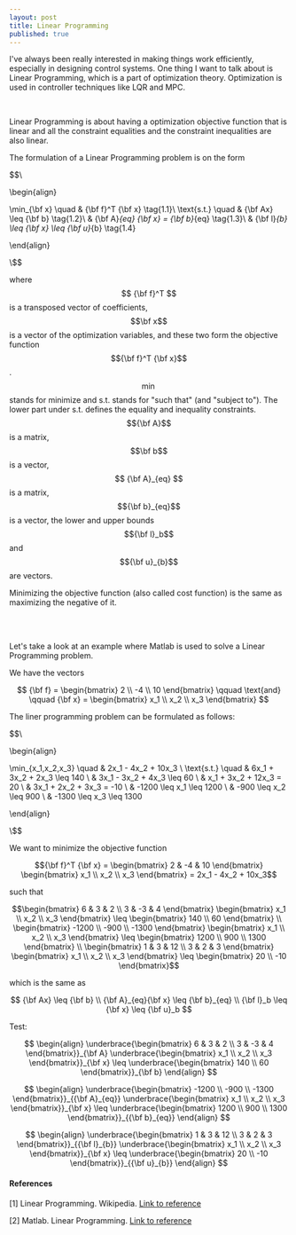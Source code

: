```yaml
---
layout: post
title: Linear Programming
published: true
---
```


I've always been really interested in making things work efficiently, especially in designing control systems. One thing I want to talk about is Linear Programming, which is a part of optimization theory. Optimization is used in controller techniques like LQR and MPC.

<br>

Linear Programming is about having a optimization objective function that is linear and all the constraint equalities and the constraint inequalities are also linear.

The formulation of a Linear Programming problem is on the form

$$\\

\begin{align}

\min_{\bf x} \quad & {\bf f}^T {\bf x} \tag{1.1}\\
\text{s.t.} \quad & {\bf Ax} \leq {\bf b} \tag{1.2}\\
& {\bf A}_{eq} {\bf x} = {\bf b}_{eq} \tag{1.3}\\
& {\bf l}_{b} \leq {\bf x} \leq {\bf u}_{b} \tag{1.4}

\end{align}

\\$$

where $$ {\bf f}^T $$ is a transposed vector of coefficients, $$\bf x$$ is a vector of the optimization variables, and these two form the objective function $${\bf f}^T {\bf x}$$. $$\min$$ stands for minimize and s.t. stands for "such that" (and "subject to").
The lower part under s.t. defines the equality and inequality constraints. $${\bf A}$$ is a matrix, $$\bf b$$ is a vector, $$ {\bf A}_{eq} $$ is a matrix, $${\bf b}_{eq}$$ is a vector, the lower and upper bounds $${\bf l}_b$$ and $${\bf u}_{b}$$ are vectors. 


Minimizing the objective function (also called cost function) is the same as maximizing the negative of it.

<br>
<br>

Let's take a look at an example where Matlab is used to solve a Linear Programming problem. 

We have the vectors 

$$
{\bf f} = \begin{bmatrix} 2 \\ -4 \\ 10 \end{bmatrix} \qquad \text{and} \qquad {\bf x} = \begin{bmatrix} x_1 \\ x_2 \\ x_3 \end{bmatrix}
$$

The liner programming problem can be formulated as follows:

$$\\

\begin{align}

\min_{x_1,x_2,x_3} \quad & 2x_1 - 4x_2 + 10x_3 \\
\text{s.t.} \quad & 6x_1 + 3x_2 + 2x_3 \leq 140 \\
& 3x_1 - 3x_2 + 4x_3 \leq 60 \\
& x_1 + 3x_2 + 12x_3 = 20 \\
& 3x_1 + 2x_2 + 3x_3 = -10 \\
& -1200 \leq x_1 \leq 1200 \\
& -900 \leq x_2 \leq 900 \\
& -1300 \leq x_3 \leq 1300

\end{align}

\\$$

We want to minimize the objective function

$${\bf f}^T {\bf x} = \begin{bmatrix} 2 & -4 & 10 \end{bmatrix} \begin{bmatrix} x_1 \\ x_2 \\ x_3 \end{bmatrix} = 2x_1 - 4x_2 + 10x_3$$

such that

$$\begin{bmatrix} 6 & 3 & 2 \\ 3 & -3 & 4 \end{bmatrix} \begin{bmatrix} x_1 \\ x_2 \\ x_3 \end{bmatrix} \leq \begin{bmatrix} 140 \\ 60 \end{bmatrix} \\
\begin{bmatrix} -1200 \\ -900 \\ -1300 \end{bmatrix} \begin{bmatrix} x_1 \\ x_2 \\ x_3 \end{bmatrix} \leq \begin{bmatrix} 1200 \\ 900 \\ 1300 \end{bmatrix} \\
\begin{bmatrix} 1 & 3 & 12 \\ 3 & 2 & 3 \end{bmatrix} \begin{bmatrix} x_1 \\ x_2 \\ x_3 \end{bmatrix} \leq \begin{bmatrix} 20 \\ -10 \end{bmatrix}$$

which is the same as

$$
{\bf Ax} \leq {\bf b} \\
{\bf A}_{eq}{\bf x} \leq {\bf b}_{eq} \\
{\bf l}_b \leq {\bf x} \leq {\bf u}_b
$$

<!--
Test:
$$
\begin{align}
  \tag{1.1}
  V_{sphere} = \frac{4}{3}\pi r^3 = \underbrace{\begin{bmatrix} A & B \\ C & D \end{bmatrix}}_{A} \underbrace{\begin{bmatrix} A & B \\ C & D \end{bmatrix}}_{B}
\end{align}
$$

$$
\begin{align}
  \tag{1.1}
  V_{sphere} = \frac{4}{3}\pi r^3 = \underbrace{\begin{bmatrix} A & B \\ C & D \end{bmatrix}}_{A} \underbrace{\begin{bmatrix} A & B \\ C & D \end{bmatrix}}_{B}
\end{align}
$$
-->

Test:

$$
\begin{align}
  \underbrace{\begin{bmatrix} 6 & 3 & 2 \\ 3 & -3 & 4 \end{bmatrix}}_{\bf A} \underbrace{\begin{bmatrix} x_1 \\ x_2 \\ x_3 \end{bmatrix}}_{\bf x} \leq \underbrace{\begin{bmatrix} 140 \\ 60 \end{bmatrix}}_{\bf b}
\end{align}
$$

$$
\begin{align}
  \underbrace{\begin{bmatrix} -1200 \\ -900 \\ -1300 \end{bmatrix}}_{{\bf A}_{eq}} \underbrace{\begin{bmatrix} x_1 \\ x_2 \\ x_3 \end{bmatrix}}_{\bf x} \leq \underbrace{\begin{bmatrix} 1200 \\ 900 \\ 1300 \end{bmatrix}}_{{\bf b}_{eq}}
\end{align}
$$

$$
\begin{align}
  \underbrace{\begin{bmatrix} 1 & 3 & 12 \\ 3 & 2 & 3 \end{bmatrix}}_{{\bf l}_{b}} \underbrace{\begin{bmatrix} x_1 \\ x_2 \\ x_3 \end{bmatrix}}_{\bf x} \leq \underbrace{\begin{bmatrix} 20 \\ -10 \end{bmatrix}}_{{\bf u}_{b}}
\end{align}
$$

<!-- https://www.youtube.com/watch?v=WwMz2fJwUCg -->

#### References

[1] Linear Programming. Wikipedia. [Link to reference](https://en.wikipedia.org/wiki/Linear_programming)

[2] Matlab. Linear Programming. [Link to reference](https://se.mathworks.com/help/optim/ug/linprog.html)
